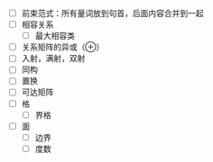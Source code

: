 
- [ ] 前束范式：所有量词放到句首，后面内容合并到一起
- [ ] 相容关系
	- [ ] 最大相容类
- [ ] 关系矩阵的异或（$\oplus$）
- [ ] 入射，满射，双射
- [ ] 同构
- [ ] 置换
- [ ] 可达矩阵
- [ ] 格
	- [ ] 界格
- [ ] 面
	- [ ] 边界
	- [ ] 度数
